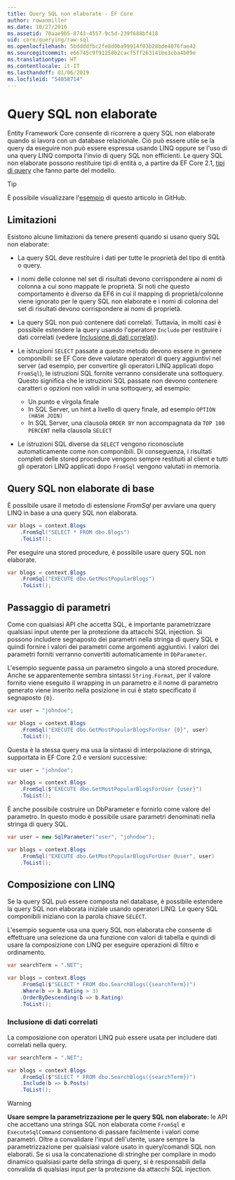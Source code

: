 ```yaml
---
title: Query SQL non elaborate - EF Core
author: rowanmiller
ms.date: 10/27/2016
ms.assetid: 70aae9b5-8743-4557-9c5d-239f688bf418
uid: core/querying/raw-sql
ms.openlocfilehash: 5bddddfbc2fe8d0ba99914f03b28bde4076fae42
ms.sourcegitcommit: e66745c9f91258b2cacf5ff263141be3cba4b09e
ms.translationtype: HT
ms.contentlocale: it-IT
ms.lasthandoff: 01/06/2019
ms.locfileid: "54058714"
---
```

# <a name="raw-sql-queries"></a>Query SQL non elaborate

Entity Framework Core consente di ricorrere a query SQL non elaborate quando si lavora con un database relazionale. Ciò può essere utile se la query da eseguire non può essere espressa usando LINQ oppure se l'uso di una query LINQ comporta l'invio di query SQL non efficienti. Le query SQL non elaborate possono restituire tipi di entità o, a partire da EF Core 2.1, [tipi di query](xref:core/modeling/query-types) che fanno parte del modello.

> [!TIP]  
> È possibile visualizzare l'[esempio](https://github.com/aspnet/EntityFramework.Docs/tree/master/samples/core/Querying) di questo articolo in GitHub.

## <a name="limitations"></a>Limitazioni

Esistono alcune limitazioni da tenere presenti quando si usano query SQL non elaborate:

* La query SQL deve restituire i dati per tutte le proprietà del tipo di entità o query.

* I nomi delle colonne nel set di risultati devono corrispondere ai nomi di colonna a cui sono mappate le proprietà. Si noti che questo comportamento è diverso da EF6 in cui il mapping di proprietà/colonne viene ignorato per le query SQL non elaborate e i nomi di colonna del set di risultati devono corrispondere ai nomi di proprietà.

* La query SQL non può contenere dati correlati. Tuttavia, in molti casi è possibile estendere la query usando l'operatore `Include` per restituire i dati correlati (vedere [Inclusione di dati correlati](#including-related-data)).

* Le istruzioni `SELECT` passate a questo metodo devono essere in genere componibili: se EF Core deve valutare operatori di query aggiuntivi nel server (ad esempio, per convertire gli operatori LINQ applicati dopo `FromSql`), le istruzioni SQL fornite verranno considerate una sottoquery. Questo significa che le istruzioni SQL passate non devono contenere caratteri o opzioni non validi in una sottoquery, ad esempio:
  * Un punto e virgola finale
  * In SQL Server, un hint a livello di query finale, ad esempio `OPTION (HASH JOIN)`
  * In SQL Server, una clausola `ORDER BY` non accompagnata da `TOP 100 PERCENT` nella clausola `SELECT`

* Le istruzioni SQL diverse da `SELECT` vengono riconosciute automaticamente come non componibili. Di conseguenza, i risultati completi delle stored procedure vengono sempre restituiti al client e tutti gli operatori LINQ applicati dopo `FromSql` vengono valutati in memoria.

## <a name="basic-raw-sql-queries"></a>Query SQL non elaborate di base

È possibile usare il metodo di estensione *FromSql* per avviare una query LINQ in base a una query SQL non elaborata.

<!-- [!code-csharp[Main](samples/core/Querying/Querying/RawSQL/Sample.cs)] -->
``` csharp
var blogs = context.Blogs
    .FromSql("SELECT * FROM dbo.Blogs")
    .ToList();
```

Per eseguire una stored procedure, è possibile usare query SQL non elaborate.

<!-- [!code-csharp[Main](samples/core/Querying/Querying/RawSQL/Sample.cs)] -->
``` csharp
var blogs = context.Blogs
    .FromSql("EXECUTE dbo.GetMostPopularBlogs")
    .ToList();
```

## <a name="passing-parameters"></a>Passaggio di parametri

Come con qualsiasi API che accetta SQL, è importante parametrizzare qualsiasi input utente per la protezione da attacchi SQL injection. Si possono includere segnaposto dei parametri nella stringa di query SQL e quindi fornire i valori dei parametri come argomenti aggiuntivi. I valori dei parametri forniti verranno convertiti automaticamente in `DbParameter`.

L'esempio seguente passa un parametro singolo a una stored procedure. Anche se apparentemente sembra sintassi `String.Format`, per il valore fornito viene eseguito il wrapping in un parametro e il nome di parametro generato viene inserito nella posizione in cui è stato specificato il segnaposto `{0}`.

<!-- [!code-csharp[Main](samples/core/Querying/Querying/RawSQL/Sample.cs)] -->
``` csharp
var user = "johndoe";

var blogs = context.Blogs
    .FromSql("EXECUTE dbo.GetMostPopularBlogsForUser {0}", user)
    .ToList();
```

Questa è la stessa query ma usa la sintassi di interpolazione di stringa, supportata in EF Core 2.0 e versioni successive:

<!-- [!code-csharp[Main](samples/core/Querying/Querying/RawSQL/Sample.cs)] -->
``` csharp
var user = "johndoe";

var blogs = context.Blogs
    .FromSql($"EXECUTE dbo.GetMostPopularBlogsForUser {user}")
    .ToList();
```

È anche possibile costruire un DbParameter e fornirlo come valore del parametro. In questo modo è possibile usare parametri denominati nella stringa di query SQL.

<!-- [!code-csharp[Main](samples/core/Querying/Querying/RawSQL/Sample.cs)] -->
``` csharp
var user = new SqlParameter("user", "johndoe");

var blogs = context.Blogs
    .FromSql("EXECUTE dbo.GetMostPopularBlogsForUser @user", user)
    .ToList();
```

## <a name="composing-with-linq"></a>Composizione con LINQ

Se la query SQL può essere composta nel database, è possibile estendere la query SQL non elaborata iniziale usando operatori LINQ. Le query SQL componibili iniziano con la parola chiave `SELECT`.

L'esempio seguente usa una query SQL non elaborata che consente di effettuare una selezione da una funzione con valori di tabella e quindi di usare la composizione con LINQ per eseguire operazioni di filtro e ordinamento.

<!-- [!code-csharp[Main](samples/core/Querying/Querying/RawSQL/Sample.cs)] -->
``` csharp
var searchTerm = ".NET";

var blogs = context.Blogs
    .FromSql($"SELECT * FROM dbo.SearchBlogs({searchTerm})")
    .Where(b => b.Rating > 3)
    .OrderByDescending(b => b.Rating)
    .ToList();
```

### <a name="including-related-data"></a>Inclusione di dati correlati

La composizione con operatori LINQ può essere usata per includere dati correlati nella query.

<!-- [!code-csharp[Main](samples/core/Querying/Querying/RawSQL/Sample.cs)] -->
``` csharp
var searchTerm = ".NET";

var blogs = context.Blogs
    .FromSql($"SELECT * FROM dbo.SearchBlogs({searchTerm})")
    .Include(b => b.Posts)
    .ToList();
```

> [!WARNING]  
> **Usare sempre la parametrizzazione per le query SQL non elaborate:** le API che accettano una stringa SQL non elaborata come `FromSql` e `ExecuteSqlCommand` consentono di passare facilmente i valori come parametri. Oltre a convalidare l'input dell'utente, usare sempre la parametrizzazione per qualsiasi valore usato in query/comandi SQL non elaborati. Se si usa la concatenazione di stringhe per compilare in modo dinamico qualsiasi parte della stringa di query, si è responsabili della convalida di qualsiasi input per la protezione da attacchi SQL injection.
